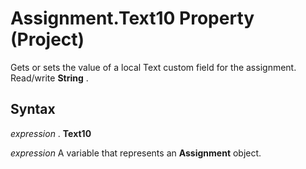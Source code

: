 
# Assignment.Text10 Property (Project)

Gets or sets the value of a local Text custom field for the assignment. Read/write  **String** .


## Syntax

 _expression_ . **Text10**

 _expression_ A variable that represents an **Assignment** object.

